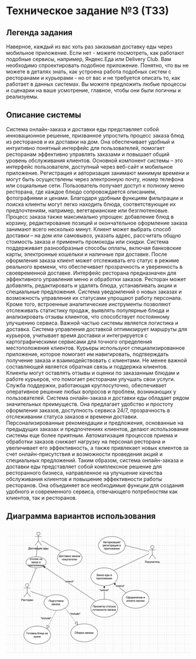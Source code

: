 # Техническое задание №3 (ТЗ3)
## Легенда задания
Наверное, каждый из вас хоть раз заказывал доставку еды через мобильное приложение. Если нет - можете посмотреть, как работают подобные сервисы, например, Яндекс.Еда или Delivery Club. Вам необходимо спроектировать подобное приложение. Понятно, что вы не можете в деталях знать, как устроена работа подобных систем с ресторанами и курьерами - но от вас и не требуется описать то, как работает в данных системах. Вы можете предложить любые процессы и сценарии на ваше усмотрение, главное, чтобы они были логичны и реализуемы.
## Описание системы
  Система онлайн-заказа и доставки еды представляет собой инновационное решение, призванное упростить процесс заказа блюд из ресторанов и их доставки на дом. Она обеспечивает удобный и интуитивно понятный интерфейс для пользователей, помогает ресторанам эффективно управлять заказами и повышает общий уровень обслуживания клиентов.
  Основной компонент системы – это интерфейс пользователя, доступный через веб-сайт и мобильное приложение. Регистрация и авторизация занимают минимум времени и могут быть осуществлены через электронную почту, номер телефона или социальные сети. Пользователь получает доступ к полному меню ресторана, где каждое блюдо сопровождается описанием, фотографиями и ценами. Благодаря удобным функциям фильтрации и поиска клиенты могут легко находить блюда, соответствующие их предпочтениям, например, вегетарианские или безглютеновые.
  Процесс заказа также максимально упрощен: добавление блюд в корзину, редактирование позиций и окончательное оформление заказа занимают всего несколько минут. Клиент может выбрать способ доставки – на дом или самовывоз, указать адрес, рассчитать общую стоимость заказа и применить промокоды или скидки. Система поддерживает разнообразные способы оплаты, включая банковские карты, электронные кошельки и наличные при доставке. После оформления заказа клиент может отслеживать его статус в режиме реального времени, что обеспечивает прозрачность и уверенность в своевременной доставке.
  Интерфейс ресторана предназначен для эффективного управления меню и обработки заказов. Ресторан может добавлять, редактировать и удалять блюда, устанавливать акции и специальные предложения. Система уведомлений о новых заказах и возможность управления их статусами упрощают работу персонала. Кроме того, встроенные аналитические инструменты позволяют отслеживать статистику продаж, выявлять популярные блюда и анализировать отзывы клиентов, что способствует постоянному улучшению сервиса.
  Важной частью системы является логистика и доставка. Система управления доставкой оптимизирует маршруты для курьеров, учитывает время доставки и интегрируется с картографическими сервисами для точного определения местоположения клиентов. Курьеры используют специализированное приложение, которое помогает им навигировать, подтверждать получение заказа и взаимодействовать с клиентами.
  Не менее важной составляющей является обратная связь и поддержка клиентов. Клиенты могут оставлять отзывы и оценки по заказанным блюдам и работе курьеров, что помогает ресторанам улучшать свои услуги. Служба поддержки, работающая круглосуточно, обеспечивает оперативное решение любых вопросов и проблем, возникающих у пользователей.
  Система онлайн-заказа и доставки еды обладает рядом значительных преимуществ. Она предлагает удобство и простоту оформления заказов, доступность сервиса 24/7, прозрачность в отслеживании статуса заказов и времени доставки. Персонализированные рекомендации и предложения, основанные на предыдущих заказах и предпочтениях клиентов, делают использование системы еще более приятным. Автоматизация процессов приема и обработки заказов снижает нагрузку на персонал ресторана и увеличивает его эффективность, а также привлекает новых клиентов за счет онлайн-присутствия и возможности проведения акций и специальных предложений.
  Таким образом, система онлайн-заказа и доставки еды представляет собой комплексное решение для ресторанного бизнеса, направленное на улучшение качества обслуживания клиентов и повышение эффективности работы ресторанов. Она объединяет все необходимые функции для создания удобного и современного сервиса, отвечающего потребностям как клиентов, так и ресторанов.
## Диаграмма вариантов использования
![Диаграмма вариантов использования](photo_5_2024-05-28_21-51-47.jpg)
